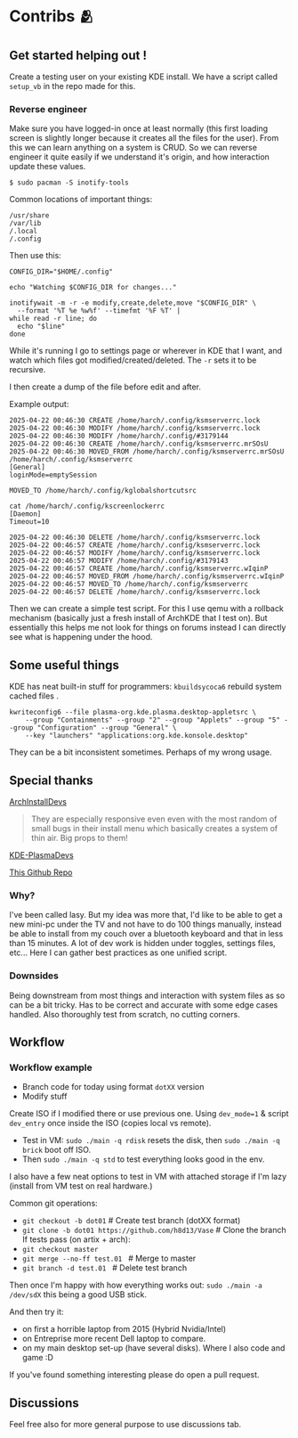 # Contribs 🫂

## Get started helping out !

Create a testing user on your existing KDE install. We have a script called `setup_vb` in the repo made for this.

### Reverse engineer

Make sure you have logged-in once at least normally (this first loading screen is slightly longer because it creates all the files for the user). From this we can learn anything on a system is CRUD. So we can reverse engineer it quite easily if we understand it's origin, and how interaction update these values.

`$ sudo pacman -S inotify-tools`

Common locations of important things:

```
/usr/share
/var/lib
/.local
/.config
```

Then use this:

```
CONFIG_DIR="$HOME/.config"

echo "Watching $CONFIG_DIR for changes..."

inotifywait -m -r -e modify,create,delete,move "$CONFIG_DIR" \
  --format '%T %e %w%f' --timefmt '%F %T' |
while read -r line; do
  echo "$line"
done
```

While it's running I go to settings page or wherever in KDE that I want, and watch which files got modified/created/deleted. The `-r` sets it to be recursive.

I then create a dump of the file before edit and after. 

Example output:
```
2025-04-22 00:46:30 CREATE /home/harch/.config/ksmserverrc.lock
2025-04-22 00:46:30 MODIFY /home/harch/.config/ksmserverrc.lock
2025-04-22 00:46:30 MODIFY /home/harch/.config/#3179144
2025-04-22 00:46:30 CREATE /home/harch/.config/ksmserverrc.mrSOsU
2025-04-22 00:46:30 MOVED_FROM /home/harch/.config/ksmserverrc.mrSOsU
/home/harch/.config/ksmserverrc
[General]
loginMode=emptySession

MOVED_TO /home/harch/.config/kglobalshortcutsrc

cat /home/harch/.config/kscreenlockerrc
[Daemon]
Timeout=10

2025-04-22 00:46:30 DELETE /home/harch/.config/ksmserverrc.lock
2025-04-22 00:46:57 CREATE /home/harch/.config/ksmserverrc.lock
2025-04-22 00:46:57 MODIFY /home/harch/.config/ksmserverrc.lock
2025-04-22 00:46:57 MODIFY /home/harch/.config/#3179143
2025-04-22 00:46:57 CREATE /home/harch/.config/ksmserverrc.wIqinP
2025-04-22 00:46:57 MOVED_FROM /home/harch/.config/ksmserverrc.wIqinP
2025-04-22 00:46:57 MOVED_TO /home/harch/.config/ksmserverrc
2025-04-22 00:46:57 DELETE /home/harch/.config/ksmserverrc.lock
```

Then we can create a simple test script. For this I use qemu with a rollback mechanism (basically just a fresh install of ArchKDE that I test on). But essentially this helps me not look for things on forums instead I can directly see what is happening under the hood.

## Some useful things

KDE has neat built-in stuff for programmers: `kbuildsycoca6` rebuild system cached files .

```
kwriteconfig6 --file plasma-org.kde.plasma.desktop-appletsrc \
    --group "Containments" --group "2" --group "Applets" --group "5" --group "Configuration" --group "General" \
    --key "launchers" "applications:org.kde.konsole.desktop"
``` 
They can be a bit inconsistent sometimes. Perhaps of my wrong usage.

## Special thanks

[ArchInstallDevs](https://github.com/archlinux/archinstall/) 
> They are especially responsive even even with the most random of small bugs in their install menu which basically creates a system of thin air. Big props to them!

[KDE-PlasmaDevs](https://kde.org/)

[This Github Repo](https://github.com/shalva97/kde-configuration-files) 

### Why?

I've been called lasy. But my idea was more that, I'd like to be able to get a new mini-pc under the TV and not have to do 100 things manually, instead be able to install from my couch over a bluetooth keyboard and that in less than 15 minutes. A lot of dev work is hidden under toggles, settings files, etc... Here I can gather best practices as one unified script.

### Downsides

Being downstream from most things and interaction with system files as so can be a bit tricky. Has to be correct and accurate with some edge cases handled. Also thoroughly test from scratch, no cutting corners.  


## Workflow

### Workflow example

- Branch code for today using format `dotXX` version
- Modify stuff

Create ISO if I modified there or use previous one. Using `dev_mode=1` & script `dev_entry` once inside the ISO (copies local vs remote).

- Test in VM: `sudo ./main -q rdisk` resets the disk, then `sudo ./main -q brick` boot off ISO.
- Then `sudo ./main -q std` to test everything looks good in the env. 

I also have a few neat options to test in VM with attached storage if I'm lazy (install from VM test on real hardware.)

Common git operations:
  - `git checkout -b dot01`                               # Create test branch (dotXX format)
  - `git clone -b dot01 https://github.com/h8d13/Vase`    # Clone the branch
If tests pass (on artix + arch):
  - `git checkout master`
  - `git merge --no-ff test.01 `                          # Merge to master
  - `git branch -d test.01 `                              # Delete test branch
  
Then once I'm happy with how everything works out: `sudo ./main -a /dev/sdX` this being a good USB stick.

And then try it:

- on first a horrible laptop from 2015 (Hybrid Nvidia/Intel) 
- on Entreprise more recent Dell laptop to compare.
- on my main desktop set-up (have several disks). Where I also code and game :D

If you've found something interesting please do open a pull request.

## Discussions

Feel free also for more general purpose to use discussions tab. 